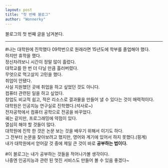 ```yaml
---
layout: post
title: "첫 번째 블로그"
author: "Wonnerky"
---
```

블로그의 첫 번째 글을 남겨본다. <br>
<hr>

#나는 대학원에 진학했다
09학번으로 원래라면 15년도에 학부를 졸업해야 했다. <br> 
하지만 휴학을 했다. <br>
정신차려보니 시간이 정말 많이 흘렀다. <br>
대학교를 한 번 더 다닐 만큼 흘러버렸다. <br>
무엇으로 먹고살지 고민을 했다. <br>
취업이 안됐다. <br>
사실 지원했던 곳에 취업을 하고 싶었던 것도 아니다. <br>
컴퓨터 관련된 일을 하고 싶었다. <br>
창업도 비교적 쉽고, 적은 리소스로 결과물을 만들어 낼 수 있다는 것이 매력적이다. <br>
대학원은 인공지능 연구실로 진학했다.(석사로~) <br>
전자공학에서 컴퓨터 공학으로 전공을 바꾸었다. <br>
궤는 같지만, 프로그래밍에 약점이 있다. <br>
열심히 해야 할 것들이 많다. <br>
대학원에 진학 한 것은 논문 보는 것을 배우기 위해서 이기도 하다. <br>
그 전부터 논문을 찾아보려고 했지만, 영어와 계기에 있어서 하지 못했다.(핑계) <br>
내가 대학원에서 얻어갈 것 중에 제일 큰 것이 바로 **공부하는 법이다.** <br>

#이 블로그는
내가 공부하는 것들을 적어나가볼 생각이다. <br>
나중엔 인공지능과 관련 된 멋진 서비스도 만들어 볼 수 있음 좋겠다~ <br>
